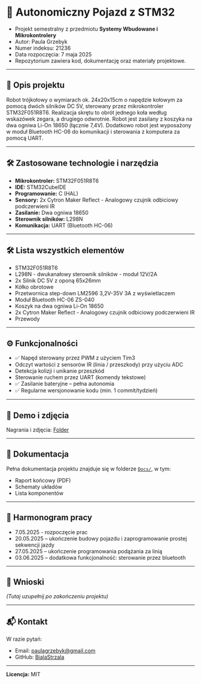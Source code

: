 # 🚗 Autonomiczny Pojazd z STM32

- Projekt semestralny z przedmiotu **Systemy Wbudowane i Mikrokontrolery**  
- Autor: Paula Grzebyk
- Numer indeksu: 21236
- Data rozpoczęcia: 7 maja 2025
- Repozytorium zawiera kod, dokumentację oraz materiały projektowe.

---

## 📌 Opis projektu

Robot trójkołowy o wymiarach ok. 24x20x15cm o napędzie kołowym za pomocą dwóch silników DC 5V, sterowany przez mikrokontroler STM32F051R8T6. Realizacja skrętu to obrót jednego koła według wskazówek zegara, a drugiego odwrotnie. Robot jest zasilany z koszyka na dwa ogniwa Li-On 18650 (łącznie 7,4V). Dodatkowo robot jest wyposażony w moduł Bluetooth HC-06 do komunikacji i sterowania z komputera za pomocą UART.

---

## 🛠️ Zastosowane technologie i narzędzia

- **Mikrokontroler:** STM32F051R8T6
- **IDE:** STM32CubeIDE
- **Programowanie:** C (HAL)
- **Sensory:** 2x Cytron Maker Reflect - Analogowy czujnik odbiciowy podczerwieni IR
- **Zasilanie:** Dwa ogniwa 18650
- **Sterownik silników:** L298N
- **Komunikacja:** UART (Bluetooth HC-06)

---

## 🛠️ Lista wszystkich elementów
- STM32F051R8T6
- L298N - dwukanałowy sterownik silników - moduł 12V/2A
- 2x Silnik DC 5V z oponą 65x26mm
- Kółko obrotowe
- Przetwornica step-down LM2596 3,2V-35V 3A z wyświetlaczem
- Moduł Bluetooth HC-06 ZS-040
- Koszyk na dwa ogniwa Li-On 18650
- 2x Cytron Maker Reflect - Analogowy czujnik odbiciowy podczerwieni IR
- Przewody

---

## ⚙️ Funkcjonalności

- ✅ Napęd sterowany przez PWM z użyciem Tim3
- Odczyt wartości z sensorów IR (linia / przeszkody) przy użyciu ADC
- Detekcja kolizji i unikanie przeszkód
- Sterowanie ruchem przez UART (komendy tekstowe)
- ✅ Zasilanie bateryjne – pełna autonomia
- ✅ Regularne wersjonowanie kodu (min. 1 commit/tydzień)

---

## 📸 Demo i zdjęcia

Nagrania i zdjęcia: [Folder]([#](https://drive.google.com/drive/folders/1Ak4zJQ64U5y1St-GSTiknMUM3oySruRG?usp=sharing))

---

## 📄 Dokumentacja

Pełna dokumentacja projektu znajduje się w folderze [`Docs/`](./Docs/), w tym:
- Raport końcowy (PDF)
- Schematy układów
- Lista komponentów

---

## 📅 Harmonogram pracy

- 7.05.2025 - rozpoczęcie prac
- 20.05.2025 – ukończenie budowy pojazdu i zaprogramowanie prostej sekwencji jazdy
- 27.05.2025 – ukończenie programowania podążania za linią
- 03.06.2025 – dodatkowa funkcjonalność: sterowanie przez bluetooth 

---

## 🧠 Wnioski

_(Tutaj uzupełnij po zakończeniu projektu)_

---

## 📬 Kontakt

W razie pytań:
- Email: paulagrzebyk@gmail.com
- GitHub: [BialaStrzala](https://github.com/BialaStrzala)

---

**Licencja:** MIT  
